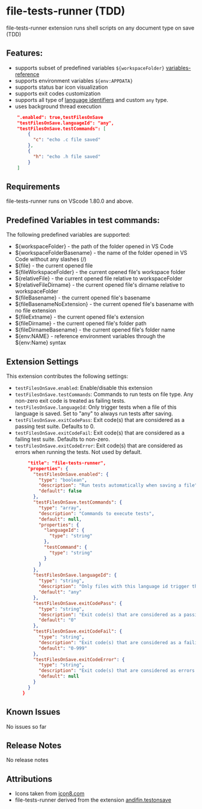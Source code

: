 # file-tests-runner (TDD)

file-tests-runner extension runs shell scripts on any document type on save (TDD)

## Features: 

* supports subset of predefined variables `${workspaceFolder}` [variables-reference](https://code.visualstudio.com/docs/editor/variables-reference)
* supports environment variables `${env:APPDATA}`
* supports status bar icon visualization
* supports exit codes customization
* supports all type of [language identifiers](https://code.visualstudio.com/docs/languages/identifiers) and custom `any` type.
* uses background thread execution

```json
    ".enabled": true,testFilesOnSave
    "testFilesOnSave.languageId": "any",
    "testFilesOnSave.testCommands": [
        {
          "c": "echo .c file saved"
        },
        {
          "h": "echo .h file saved"
        }
    ]
```

## Requirements

file-tests-runner runs on VScode 1.80.0 and above.

## Predefined Variables in test commands:

The following predefined variables are supported:
- ${workspaceFolder} - the path of the folder opened in VS Code
- ${workspaceFolderBasename} - the name of the folder opened in VS Code without any slashes (/)
- ${file} - the current opened file
- ${fileWorkspaceFolder} - the current opened file's workspace folder
- ${relativeFile} - the current opened file relative to workspaceFolder
- ${relativeFileDirname} - the current opened file's dirname relative to workspaceFolder
- ${fileBasename} - the current opened file's basename
- ${fileBasenameNoExtension} - the current opened file's basename with no file extension
- ${fileExtname} - the current opened file's extension
- ${fileDirname} - the current opened file's folder path
- ${fileDirnameBasename} - the current opened file's folder name
- ${env:NAME} - reference environment variables through the ${env:Name} syntax

## Extension Settings

This extension contributes the following settings:

* `testFilesOnSave.enabled`: Enable/disable this extension
* `testFilesOnSave.testCommands`: Commands to run tests on file type. Any non-zero exit code is treated as failing tests.
* `testFilesOnSave.languageId`: Only trigger tests when a file of this language is saved. Set to "any" to always run tests after saving.
* `testFilesOnSave.exitCodePass`: Exit code(s) that are considered as a passing test suite. Defaults to 0.
* `testFilesOnSave.exitCodeFail`: Exit code(s) that are considered as a failing test suite. Defaults to non-zero.
* `testFilesOnSave.exitCodeError`: Exit code(s) that are considered as errors when running the tests. Not used by default.

```json
        "title": "file-tests-runner",
        "properties": {
          "testFilesOnSave.enabled": {
            "type": "boolean",
            "description": "Run tests automatically when saving a file",
            "default": false
          },
          "testFilesOnSave.testCommands": {
            "type": "array",
            "description": "Commands to execute tests",
            "default": null,
            "properties": {
              "languageId": {
                "type": "string"
              },
              "testCommand": {
                "type": "string"
              }
            }
          },
          "testFilesOnSave.languageId": {
            "type": "string",
            "description": "Only files with this language id trigger the test command. Use 'any' to trigger independent of the language.",
            "default": "any"
          },
          "testFilesOnSave.exitCodePass": {
            "type": "string",
            "description": "Exit code(s) that are considered as a passing test suite. Defaults to 0. Separate multiple exit codes by comma. You can also use ranges. Example: '0,1,2-4'",
            "default": "0"
          },
          "testFilesOnSave.exitCodeFail": {
            "type": "string",
            "description": "Exit code(s) that are considered as a failing test suite. Defaults to 0-999. Separate multiple exit codes by comma. You can also use ranges. Example: '0,1,2-4'",
            "default": "0-999"
          },
          "testFilesOnSave.exitCodeError": {
            "type": "string",
            "description": "Exit code(s) that are considered as errors when running the tests. Not used by default. Separate multiple exit codes by comma. You can also use ranges. Example: '0,1,2-4'",
            "default": null
          }
        }
      }
```
## Known Issues

No issues so far

## Release Notes

No release notes

## Attributions

* Icons taken from [icon8.com](https://icons8.com/icons/set/test)
* file-tests-runner derived from the extension [andifin.testonsave](https://marketplace.visualstudio.com/items/andifin.testonsave)

